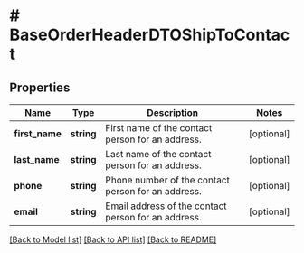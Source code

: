 # # BaseOrderHeaderDTOShipToContact

## Properties

Name | Type | Description | Notes
------------ | ------------- | ------------- | -------------
**first_name** | **string** | First name of the contact person for an address. | [optional]
**last_name** | **string** | Last name of the contact person for an address. | [optional]
**phone** | **string** | Phone number of the contact person for an address. | [optional]
**email** | **string** | Email address of the contact person for an address. | [optional]

[[Back to Model list]](../../README.md#models) [[Back to API list]](../../README.md#endpoints) [[Back to README]](../../README.md)
